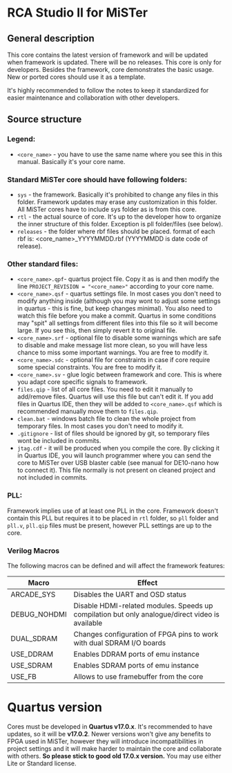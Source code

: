 # RCA Studio II for MiSTer

## General description
This core contains the latest version of framework and will be updated when framework is updated. There will be no releases. This core is only for developers. Besides the framework, core demonstrates the basic usage. New or ported cores should use it as a template.

It's highly recommended to follow the notes to keep it standardized for easier maintenance and collaboration with other developers.

## Source structure

### Legend:
* `<core_name>` - you have to use the same name where you see this in this manual. Basically it's your core name.

### Standard MiSTer core should have following folders:
* `sys` - the framework. Basically it's prohibited to change any files in this folder. Framework updates may erase any customization in this folder. All MiSTer cores have to include sys folder as is from this core.
* `rtl` - the actual source of core. It's up to the developer how to organize the inner structure of this folder. Exception is pll folder/files (see below).
* `releases` - the folder where rbf files should be placed. format of each rbf is: <core_name>_YYYYMMDD.rbf (YYYYMMDD is date code of release).

### Other standard files:
* `<core_name>.qpf`- quartus project file. Copy it as is and then modify the line `PROJECT_REVISION = "<core_name>"` according to your core name.
* `<core_name>.qsf` - quartus settings file. In most cases you don't need to modify anything inside (although you may wont to adjust some settings in quartus - this is fine, but keep changes minimal). You also need to watch this file before you make a commit. Quartus in some conditions may "spit" all settings from different files into this file so it will become large. If you see this, then simply revert it to original file.
* `<core_name>.srf` - optional file to disable some warnings which are safe to disable and make message list more clean, so you will have less chance to miss some important warnings. You are free to modify it.
* `<core_name>.sdc` - optional file for constraints in case if core require some special constraints. You are free to modify it.
* `<core_name>.sv` - glue logic between framework and core. This is where you adapt core specific signals to framework.
* `files.qip` - list of all core files. You need to edit it manually to add/remove files. Quartus will use this file but can't edit it. If you add files in Quartus IDE, then they will be added to `<core_name>.qsf` which is recommended manually move them to `files.qip`.
* `clean.bat` - windows batch file to clean the whole project from temporary files. In most cases you don't need to modify it.
* `.gitignore` - list of files should be ignored by git, so temporary files wont be included in commits.
* `jtag.cdf` - it will be produced when you compile the core. By clicking it in Quartus IDE, you will launch programmer where you can send the core to MiSTer over USB blaster cable (see manual for DE10-nano how to connect it). This file normally is not present on cleaned project and not included in commits.

### PLL:
Framework implies use of at least one PLL in the core. Framework doesn't contain this PLL but requires it to be placed in `rtl` folder, so `pll` folder and `pll.v`, `pll.qip` files must be present, however PLL settings are up to the core.

### Verilog Macros

The following macros can be defined and will affect the framework features:

Macro          |   Effect
---------------|---------------------------------
ARCADE_SYS     | Disables the UART and OSD status
DEBUG_NOHDMI   | Disable HDMI-related modules. Speeds up compilation but only analogue/direct video is available
DUAL_SDRAM     | Changes configuration of FPGA pins to work with dual SDRAM I/O boards
USE_DDRAM      | Enables DDRAM ports of emu instance
USE_SDRAM      | Enables SDRAM ports of emu instance
USE_FB         | Allows to use framebuffer from the core


# Quartus version
Cores must be developed in **Quartus v17.0.x**. It's recommended to have updates, so it will be **v17.0.2**. Newer versions won't give any benefits to FPGA used in MiSTer, however they will introduce incompatibilities in project settings and it will make harder to maintain the core and collaborate with others. **So please stick to good old 17.0.x version.** You may use either Lite or Standard license.

